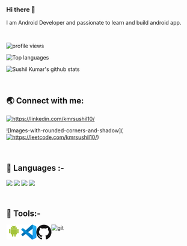 ### Hi there 👋

I am Android Developer and passionate to learn and build android app.

<br>

![profile views](https://komarev.com/ghpvc/?username=kumarsushil10&color=blue)
<br>

![Top languages](https://github-readme-stats.vercel.app/api/top-langs/?username=kumarsushil10&hide=php&layout=compact)
<br>

![Sushil Kumar's github stats](https://github-readme-stats.vercel.app/api?username=kumarsushil10)

<br>

## :earth_asia: Connect with me:
<a href="https://linkedin.com/in/kmrsushil10"><img height=30 align="center" boder-radius=50  alt="https://linkedin.com/kmrsushil10/" src="https://img.shields.io/badge/LinkedIn-3670A0?style=for-the-badge&logo=linkedIn&logoColor=white" /></a>


![Images-with-rounded-corners-and-shadow](<a href="https://leetcode.com/kmrsushil10/"><img height=30 align="center"  alt="https://leetcode.com/kmrsushil10/" src="https://img.shields.io/badge/leetcode-FFFFFF?style=for-the-badge&logo=leetcode&logoColor=red" /></a>)






<br>

## :rocket: Languages :-
<a href="https://docs.oracle.com/en/java/"><img height=30 align="center" src="https://img.shields.io/badge/Java-B125EA?style=for-the-badge&logo=Java&logoColor=f34de4" /></a>
<a href="https://kotlinlang.org/docs/home.html"><img height=30 align="center" src="https://img.shields.io/badge/Kotlin-E24462?style=for-the-badge&logo=kotlin&logoColor=3670A0" /></a>
<a href="https://docs.python.org/3/"><img height=30 align="center" src="https://img.shields.io/badge/Python-3670A0?style=for-the-badge&logo=python&logoColor=ffdd54" /></a>
<a href="https://devdocs.io/cpp/"><img height=30 align="center" src="https://img.shields.io/badge/C++-000000?style=for-the-badge&logo=C&logoColor=red" /></a>







<br>

## :rocket: Tools:-
<img align="left"  alt="android" width="40" height="40" src="https://raw.githubusercontent.com/devicons/devicon/master/icons/android/android-original-wordmark.svg"/>
<img align="left" alt="Visual Studio Code" width="40" height="40" src="https://raw.githubusercontent.com/github/explore/80688e429a7d4ef2fca1e82350fe8e3517d3494d/topics/visual-studio-code/visual-studio-code.png" />
<img align="left" alt="GitHub" width="40" height="40" src="https://raw.githubusercontent.com/github/explore/78df643247d429f6cc873026c0622819ad797942/topics/github/github.png" />
<img align="left"  alt="git" width="40" height="40" src="https://www.vectorlogo.zone/logos/git-scm/git-scm-icon.svg"/>

 

  
  
